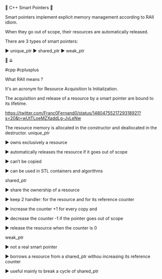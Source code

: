 💙 C++ Smart Pointers 💙

Smart pointers implement explicit memory management according to RAII idiom.

When they go out of scope, their resources are automatically released.

There are 3 types of smart pointers:

▶ unique_ptr
▶ shared_ptr
▶ weak_ptr

🧵 ⇊

#cpp #cplusplus

What RAII means ?

It's an acronym for Resource Acquisition Is Initialization.

The acquisition and release of a resource by a smart pointer are bound to its lifetime.

https://twitter.com/Franc0Fernand0/status/1480475521729318921?s=20&t=wUtTLoeMZXaddLg-JvLeNw

The resource memory is allocated in the constructor and deallocated in the destructor. unique_ptr

▶ owns exclusively a resource

▶ automatically releases the resource if it goes out of scope

▶ can’t be copied

▶ can be used in STL containers and algorithms



shared_ptr

▶ share the ownership of a resource

▶ keep 2 handler: for the resource and for its reference counter

▶ increase the counter +1 for every copy and

▶ decrease the counter -1 if the pointer goes out of scope

▶ release the resource when the counter is 0



weak_ptr

▶ not a real smart pointer

▶ borrows a resource from a shared_ptr withou increasing its reference counter

▶ useful mainly to break a cycle of shared_ptr

